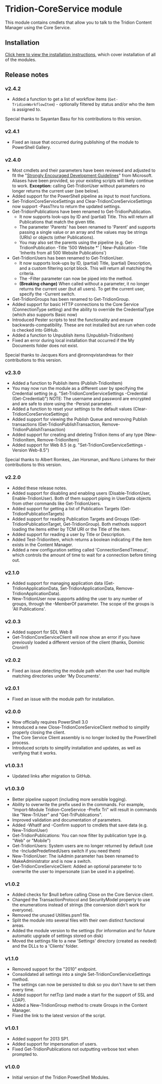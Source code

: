 # Tridion-CoreService module

This module contains cmdlets that allow you to talk to the Tridion Content Manager using the Core Service.

## Installation

[Click here to view the installation instructions](https://github.com/pkjaer/tridion-powershell-modules/), which cover installation of all of the modules.

## Release notes

### v2.4.2

- Added a function to get a list of workflow items (`Get-TridionWorkflowItem`) - optionally filtered by status and/or who the item is assigned to.

Special thanks to Sayantan Basu for his contributions to this version.

### v2.4.1

- Fixed an issue that occurred during publishing of the module to PowerShell Gallery.

### v2.4.0

- Most cmdlets and their parameters have been reviewed and adjusted to fit the "[Strongly Encouraged Development Guidelines](https://msdn.microsoft.com/en-us/library/dd878270%28v=vs.85%29.aspx)" from Microsoft.
  Aliases have been provided, so your existing scripts will likely continue to work. 
  **Exception:** calling Get-TridionUser without parameters no longer returns the current user (see below).
- Added support for the PowerShell pipeline as input to most functions.
- Set-TridionCoreServiceSettings and Clear-TridionCoreServiceSettings now support -PassThru to return the updated settings.
- Get-TridionPublications have been renamed to Get-TridionPublication.
  - It now supports look-ups by ID and (partial) Title. This will return all Publications that match the given title.
  - The parameter 'Parents' has been renamed to 'Parent' and supports passing a single value or an array and the values may be strings (URIs) or objects (other Publications).
  - You may also set the parents using the pipeline (e.g. Get-TridionPublication -Title '500 Website *' | New-Publication -Title 'Inherits from all 500 Website Publications')
- Get-TridionUsers has been renamed to Get-TridionUser.
  - It now supports look-ups by ID, (partial) Title, (partial) Description, and a custom filtering script block. This will return all matching the criteria.
  - The -Filter parameter can now be piped into the method.
  - **(Breaking change)** When called without a parameter, it no longer returns the current user (but all users). To get the current user, specify the -Current switch.
- Get-TridionGroups has been renamed to Get-TridionGroup.
- Added support for basic HTTP connections to the Core Service (ConnectionType setting) and the ability to override the CredentialType (which also supports Basic now)
- Introduced Pester scripts to test the functionality and ensure backwards-compatibility. These are not installed but are run when code is checked into GitHub.
- Added a function to Unpublish items (Unpublish-TridionItem)
- Fixed an error during local installation that occurred if the My Documents folder does not exist.

Special thanks to Jacques Kors and @ronnqvistandreas for their contributions to this version.

### v2.3.0

- Added a function to Publish items (Publish-TridionItem)
- You may now run the module as a different user by specifying the Credential setting (e.g. "Set-TridionCoreServiceSettings -Credential (Get-Credential)")
  NOTE: The username and password are encrypted and are safe to store using the -Persist parameter.
- Added a function to reset your settings to the default values (Clear-TridionCoreServiceSettings)
- Added support for viewing the Publish Queue and removing Publish transactions (Get-TridionPublishTransaction, Remove-TridionPublishTransaction)
- Added support for creating and deleting Tridion items of any type (New-TridionItem, Remove-TridionItem)
- Added support for Web 8.5 (e.g. "Set-TridionCoreServiceSettings -Version Web-8.5")

Special thanks to Albert Romkes, Jan Horsman, and Nuno Linhares for their contributions to this version.

### v2.2.0

- Added these release notes.
- Added support for disabling and enabling users (Disable-TridionUser, Enable-TridionUser).
  Both of them support piping in UserData objects from other commands like Get-TridionUsers.
- Added support for getting a list of Publication Targets (Get-TridionPublicationTargets)
- Added support for reading Publication Targets and Groups (Get-TridionPublicationTarget, Get-TridionGroup).
  Both methods support loading the items either by TCM URI or the Title of the item.
- Added support for reading a user by Title or Description.
- Added Test-TridionItem, which returns a boolean indicating if the item exists in the Content Manager.
- Added a new configuration setting called 'ConnectionSendTimeout', which controls the amount of time to wait for a connection before timing out.

### v2.1.0

- Added support for managing application data (Get-TridionApplicationData, Set-TridionApplicationData, Remove-TridionApplicationData).
- New-TridionUser now supports adding the user to any number of groups, through the -MemberOf parameter. The scope of the groups is 'All Publications'.

### v2.0.3

- Added support for SDL Web 8
- Get-TridionCoreServiceClient will now show an error if you have previously loaded a different version of the client (thanks, Dominic Cronin!)

### v2.0.2

- Fixed an issue detecting the module path when the user had multiple matching directories under 'My Documents'.

### v2.0.1

- Fixed an issue with the module path for installation.

### v2.0.0

- Now officially requires PowerShell 3.0
- Introduced a new Close-TridionCoreServiceClient method to simplify properly closing the client.
- The Core Service Client assembly is no longer locked by the PowerShell process.
- Introduced scripts to simplify installation and updates, as well as verifying that it works.

### v1.0.3.1

- Updated links after migration to GitHub.

### v1.0.3.0

- Better pipeline support (including more sensible logging).
- Ability to overwrite the prefix used in the commands.
  For example, "Import-Module Tridion-CoreService -Prefix Tri" will result in commands like "New-TriUser" and "Get-TriPublications".
- Improved validation and documentation of parameters.
- Added -WhatIf and -Confirm support to cmdlets that save data (e.g. New-TridionUser)
- Get-TridionPublications: You can now filter by publication type (e.g. "Web" or "Mobile")
- Get-TridionUsers: System users are no longer returned by default (use the -IncludePredefinedUsers switch if you need them)
- New-TridionUser: The isAdmin parameter has been renamed to MakeAdministrator and is now a switch.
- Get-TridionCoreServiceClient: Added an optional parameter to  to overwrite the user to impersonate (can be used in a pipeline).

### v1.0.2

- Added checks for $null before calling Close on the Core Service client.
- Changed the TransactionProtocol and SecurityModel property to use the enumerations instead of strings (the conversion didn't work for everyone).
- Removed the unused Utilities.psm1 file.
- Split the module into several files with their own distinct functional areas.
- Added the module version to the settings (for information and for future automatic upgrade of settings stored on disk)
- Moved the settings file to a new 'Settings' directory (created as needed) and the DLLs to a 'Clients' folder.

### v1.1.0

- Removed support for the "2010" endpoint.
- Consolidated all settings into a single Set-TridionCoreServiceSettings method.
- The settings can now be persisted to disk so you don't have to set them every time.
- Added support for netTcp (and made a start for the support of SSL and LDAP).
- Added a New-TridionGroup method to create Groups in the Content Manager.
- Fixed the link to the latest version of the script.

### v1.0.1

- Added support for 2013 SP1.
- Added support for impersonation of users.
- Fixed Get-TridionPublications not outputting verbose text when prompted to.

### v1.0.0

- Initial version of the Tridion PowerShell Modules.
